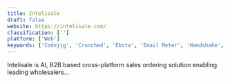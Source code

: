 ```yaml
---
title: Intelisale
draft: false 
website: https://intelisale.com/
classification: ['']
platform: ['Web']
keywords: ['Codejig', 'Crunched', 'Ebsta', 'Email Meter', 'Handshake', 'InfoFlo', 'MarcomCentral Enterprise', 'Orderwerks', 'PICS', 'Pipedrive', 'RebelMail', 'RepZio', 'Salesforce Email Studio', 'Showcase Sales', 'Store Manager for Magento', 'Store Manager for OpenCart', 'Store Manager for PrestaShop', 'VanillaSoft', 'WixStores', 'apatar']
---
```

Intelisale is AI, B2B based cross-platform sales ordering solution enabling leading wholesalers...